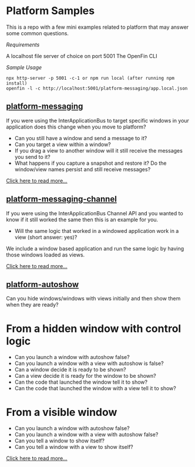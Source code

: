 # Platform Samples

This is a repo with a few mini examples related to platform that may answer some common questions.

_Requirements_

A localhost file server of choice on port 5001
The OpenFin CLI

_Sample Usage_

```
npx http-server -p 5001 -c-1 or npm run local (after running npm install)
openfin -l -c http://localhost:5001/platform-messaging/app.local.json
```

## [platform-messaging](platform-messaging/README.md)

If you were using the InterApplicationBus to target specific windows in your application does this change when you move to platform? 

* Can you still have a window and send a message to it? 
* Can you target a view within a window?
* If you drag a view to another window will it still receive the messages you send to it?
* What happens if you capture a snapshot and restore it? Do the window/view names persist and still receive messages? 

[Click here to read more...](platform-messaging/README.md)

## [platform-messaging-channel](platform-messaging-channel/README.md)

If you were using the InterApplicationBus Channel API and you wanted to know if it still worked the same then this is an example for you. 

* Will the same logic that worked in a windowed application work in a view (short answer: yes)? 

We include a window based application and run the same logic by having those windows loaded as views.

[Click here to read more...](platform-messaging-channel/README.md)

## [platform-autoshow](platform-autoshow/README.md)

Can you hide windows/windows with views initially and then show them when they are ready?

# From a hidden window with control logic

* Can you launch a window with autoshow false?
* Can you launch a window with a view with autoshow is false?
* Can a window decide it is ready to be shown?
* Can a view decide it is ready for the window to be shown?
* Can the code that launched the window tell it to show?
* Can the code that launched the window with a view tell it to show?

# From a visible window 

* Can you launch a window with autoshow false?
* Can you launch a window with a view with autoshow false?
* Can you tell a window to show itself?
* Can you tell a window with a view to show itself?

[Click here to read more...](platform-autoshow/README.md)